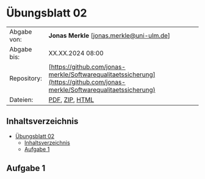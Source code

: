 # Übungsblatt 02

|   |            |
|---|------------|
| Abgabe von: | **Jonas Merkle** [[jonas.merkle@uni-ulm.de](mailto:jonas.merkle@uni-ulm.de?subject=%C3%9Cbung%3A%20Softwarequalit%C3%A4tssicherung)] |
| Abgabe bis: | XX.XX.2024 08:00 |
| Repository: | [https://github.com/jonas-merkle/Softwarequalitaetssicherung](https://github.com/jonas-merkle/Softwarequalitaetssicherung) |
| Dateien:    | [PDF](https://jonas-merkle.github.io/Softwarequalitaetssicherung/Uebungsblatt02/Uebungsblatt02_Jonas-Merkle.pdf), [ZIP](https://jonas-merkle.github.io/Softwarequalitaetssicherung/Uebungsblatt02/Uebungsblatt02_Jonas-Merkle.zip), [HTML](https://jonas-merkle.github.io/Softwarequalitaetssicherung/Uebungsblatt02/Uebungsblatt02_Jonas-Merkle.html) |

## Inhaltsverzeichnis

- [Übungsblatt 02](#übungsblatt-02)
  - [Inhaltsverzeichnis](#inhaltsverzeichnis)
  - [Aufgabe 1](#aufgabe-1)

## Aufgabe 1
